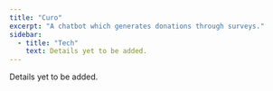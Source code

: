 ```yaml
---
title: "Curo"
excerpt: "A chatbot which generates donations through surveys."
sidebar:
  - title: "Tech"
    text: Details yet to be added.
---
```


Details yet to be added.
